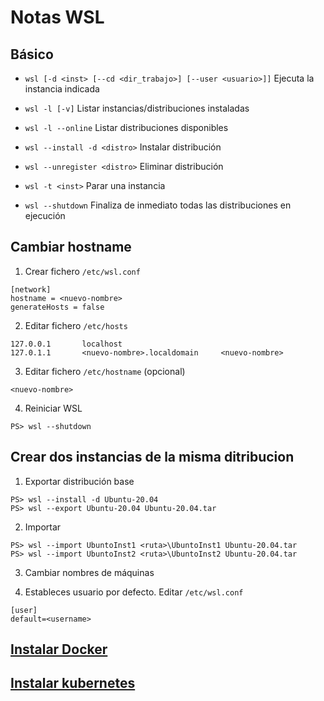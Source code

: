 # Notas WSL

## Básico
- ```wsl [-d <inst> [--cd <dir_trabajo>] [--user <usuario>]]``` Ejecuta la instancia indicada

- ```wsl -l [-v]``` Listar instancias/distribuciones instaladas 

- ```wsl -l --online``` Listar distribuciones disponibles 

- ```wsl --install -d <distro>``` Instalar distribución 

- ```wsl --unregister <distro>``` Eliminar distribución 

- ```wsl -t <inst>``` Parar una instancia

- ```wsl --shutdown``` Finaliza de inmediato todas las distribuciones en ejecución

## Cambiar hostname
1. Crear fichero ```/etc/wsl.conf```
```
[network]
hostname = <nuevo-nombre>
generateHosts = false
```

2. Editar fichero ```/etc/hosts```
```
127.0.0.1       localhost
127.0.1.1       <nuevo-nombre>.localdomain     <nuevo-nombre>
```

3. Editar fichero ```/etc/hostname``` (opcional)
```
<nuevo-nombre>
```

4. Reiniciar WSL
```
PS> wsl --shutdown
```

## Crear dos instancias de la misma ditribucion
1. Exportar distribución base
```
PS> wsl --install -d Ubuntu-20.04
PS> wsl --export Ubuntu-20.04 Ubuntu-20.04.tar
```

2. Importar 
```
PS> wsl --import UbuntoInst1 <ruta>\UbuntoInst1 Ubuntu-20.04.tar
PS> wsl --import UbuntoInst2 <ruta>\UbuntoInst2 Ubuntu-20.04.tar
```

3. Cambiar nombres de máquinas

4. Estableces usuario por defecto. Editar ```/etc/wsl.conf```
```
[user]
default=<username>
```

## [Instalar Docker](docker.md)

## [Instalar kubernetes](kubernetes.md)